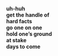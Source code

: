 __uh-huh__  
__get the handle of__  
__hard facts__  
__go one on one__  
__hold one’s ground__  
__at stake__  
__days to come__  
